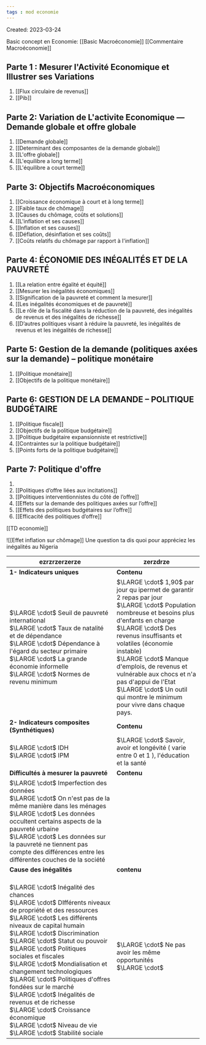 ```yaml
---
tags : mod economie
---
```


Created: 2023-03-24

Basic concept en Economie:
[[Basic Macroéconomie]] 
[[Commentaire Macroéconomie]] 

##  Parte 1 :  Mesurer l'Activité Economique et Illustrer ses Variations
1. [[Flux circulaire de revenus]] 
2. [[Pib]] 

## Parte 2: Variation de L'activite Economique — Demande globale et offre globale 
 1. [[Demande globale]] 
 2. [[Determinant des composantes de la demande globale]] 
 3. [[L'offre globale]] 
 4. [[L'equilibre a long terme]]
 5. [[L'équilibre a court terme]]

## Parte 3: Objectifs Macroéconomiques
1. [[Croissance économique à court et à long terme]] 
2. [[Faible taux de chômage]] 
3. [[Causes du chômage, coûts et solutions]] 
4. [[L'inflation et ses causes]] 
5. [[Inflation et ses causes]] 
6. [[Déflation, désinflation et ses coûts]] 
7. [[Coûts relatifs du chômage par rapport à l'inflation]] 

## Parte 4: ÉCONOMIE DES INÉGALITÉS ET DE LA PAUVRETÉ
1. [[La relation entre égalité et équité]] 
2. [[Mesurer les inégalités économiques]]
3. [[Signification de la pauvreté et comment la mesurer]] 
4. [[Les inégalités économiques et de pauvreté]] 
5. [[Le rôle de la fiscalité dans la réduction de la pauvreté, des inégalités de revenus et des inégalités de richesse]] 
6. [[D’autres politiques visant à réduire la pauvreté, les inégalités de revenus et les inégalités de richesse]] 

## Parte 5: Gestion de la demande (politiques axées sur la demande) – politique monétaire
1. [[Politique monétaire]] 
2. [[Objectifs de la politique monétaire]] 

## Parte 6: GESTION DE LA DEMANDE – POLITIQUE BUDGÉTAIRE
1. [[Politique fiscale]]
2. [[Objectifs de la politique budgétaire]] 
3. [[Politique budgétaire expansionniste et restrictive]] 
4. [[Contraintes sur la politique budgétaire]] 
5. [[Points forts de la politique budgétaire]] 


## Parte 7: Politique d'offre
1. 
2. [[Politiques d’offre liées aux incitations]] 
3. [[Politiques interventionnistes du côté de l’offre]]
4. [[Effets sur la demande des politiques axées sur l’offre]] 
5. [[Effets des politiques budgétaires sur l’offre]] 
6. [[Efficacité des politiques d’offre]] 


[[TD economie]] 

![[Effet inflation sur chômage]]
 Une question ta dis quoi pour appréciez les inégalités au Nigeria




| ezrzrzerzerze                                                                                                                                                                                                                                                                                                                     | zerzdrze                                                                                                                                                                                                                                                                                                                                                                                                               |     
| --------------------------------------------------------------------------------------------------------------------------------------------------------------------------------------------------------------------------------------------------------------------------------------------------------------------------------- | ---------------------------------------------------------------------------------------------------------------------------------------------------------------------------------------------------------------------------------------------------------------------------------------------------------------------------------------------------------------------------------------------------------------------- |
| **1- Indicateurs uniques**                                                                                                                                                                                                                                                                                                        | **Contenu**                                                                                                                                                                                                                                                                                                                                                                                                            |         
| $\LARGE \cdot$ Seuil de pauvreté international <br> $\LARGE \cdot$ Taux de natalité et de dépendance <br> $\LARGE \cdot$ Dépendance à l'égard du secteur primaire <br> $\LARGE \cdot$ La grande économie informelle <br> $\LARGE \cdot$ Normes de revenu minimum                                                                  | $\LARGE \cdot$ 1,90$ par jour qu ipermet de garantir 2 repas par jour <br> $\LARGE \cdot$ Population nombreuse et besoins plus d'enfants en charge <br> $\LARGE \cdot$ Des revenus insuffisants et volatiles (économie instable) <br> $\LARGE \cdot$ Manque d'emplois, de revenus et vulnérable aux chocs et n'a pas d'appui de l'Etat <br> $\LARGE \cdot$ Un outil qui montre le minimum pour vivre dans chaque pays. |     |     |     |
| **2- Indicateurs composites (Synthétiques)**                                                                                                                                                                                                                                                                                      | **Contenu**                                                                                                                                                                                                                                                                                                                                                                                                           |
| $\LARGE \cdot$ IDH <br> $\LARGE \cdot$ IPM                                                                                                                                                                                                                                                                                        | $\LARGE \cdot$ Savoir, avoir et longévité ( varie entre 0 et 1 ), l'éducation et la santé                                                                                                                                                                                                                                                                                                                                   |
| **Difficultés à mesurer la pauvreté**                                                                                                                                                                                                                                                                                             | **Contenu**                                                                                                                                                                                                                                                                                                                                                                                                               |
| $\LARGE \cdot$ Imperfection des données <br> $\LARGE \cdot$ On n'est pas de la même manière dans les ménages <br> $\LARGE \cdot$ Les données occultent certains aspects de la pauvreté urbaine <br> $\LARGE \cdot$ Les données sur la pauvreté ne tiennent pas compte des différences entre les différentes couches de la société |                                                                                                                                                                                                                                                                                                                                                                                                                        |     |     |     |
| **Cause des inégalités**                                                                                                                                                                                                                                                                                                          | **contenu**                                                                                                                                                                                                                                                                                                                                                                                                               |
| <br> $\LARGE \cdot$ Inégalité des chances <br> $\LARGE \cdot$ DIfférents niveaux de propriété et des ressources <br> $\LARGE \cdot$ Les différents niveaux de capital humain <br> $\LARGE \cdot$ Discrimination <br>$\LARGE \cdot$ Statut ou pouvoir <br> $\LARGE \cdot$ Politiques sociales et fiscales <br> $\LARGE \cdot$ Mondialisation et changement technologiques <br> $\LARGE \cdot$ Politiques d'offres fondées sur le marché <br> $\LARGE \cdot$ Inégalités de revenus et de richesse <br> $\LARGE \cdot$ Croissance économique <br>$\LARGE \cdot$ Niveau de vie <br> $\LARGE \cdot$ Stabilité sociale | $\LARGE \cdot$ Ne pas avoir les même opportunités <br> $\LARGE \cdot$ |                                                                                                                                                                                                                                                                                                                                  |                                                                                                                                                                                                                                                                                                                                                                                                                        |     |     |     |

 

